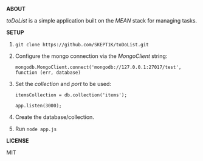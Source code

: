 **ABOUT**

*toDoList* is a simple application built on the *MEAN* stack for managing tasks.

**SETUP**

1. ```git clone https://github.com/SKEPT1K/toDoList.git```
2. Configure the mongo connection via the *MongoClient* string:

    `mongodb.MongoClient.connect('mongodb://127.0.0.1:27017/test', function (err, database)`


3. Set the *collection* and *port* to be used:

    `itemsCollection = db.collection('items');`

    `app.listen(3000);`

4. Create the database/collection.
5. Run `node app.js`

**LICENSE**

MIT
